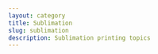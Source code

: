 ```yaml
---
layout: category
title: Sublimation
slug: sublimation
description: Sublimation printing topics
---
```

